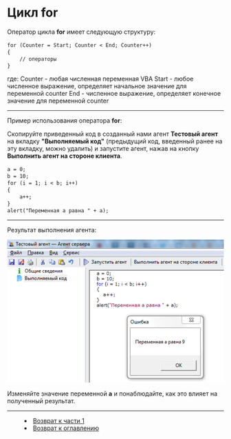 # Цикл for 

Оператор цикла **for** имеет следующую структуру:

    for (Counter = Start; Counter < End; Counter++)
    {
    	// операторы 
    } 

где: 
Counter - любая численная переменная VBA
Start - любое численное выражение, определяет начальное значение для переменной counter
End - численное выражение, определяет конечное значение для переменной counter




---

Пример использования оператора **for**:

Скопируйте приведенный код в созданный нами агент **Тестовый агент** на вкладку **"Выполняемый код"** (предыдущий код, введенный ранее на эту вкладку, можно удалить) и запустите агент, нажав на кнопку **Выполнить агент на стороне клиента**.

    a = 0;
    b = 10;
    for (i = 1; i < b; i++)
    {
    	a++;
    }
    alert("Переменная a равна " + a);

---

Результат выполнения агента:

![](for01.PNG)

Изменяйте значение переменной **a** и понаблюдайте, как это влияет на полученный результат.




***


<dd><li> <a href="1_language.md"> Возврат к части 1</a></dd>


<dd><li> <a href="README.md"> Возврат к оглавлению</a></dd>
